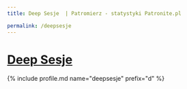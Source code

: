```yaml
---
title: Deep Sesje  | Patromierz - statystyki Patronite.pl

permalink: /deepsesje
---
```


# [Deep Sesje ](https://patronite.pl/deepsesje)

{% include profile.md name="deepsesje" prefix="d" %}
